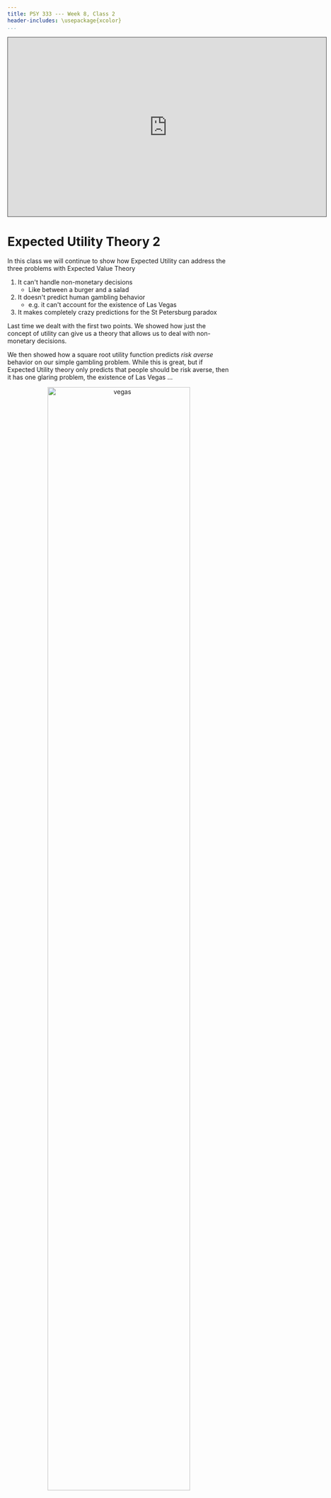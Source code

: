 ```yaml
---
title: PSY 333 --- Week 8, Class 2
header-includes: \usepackage{xcolor}
...
```


<iframe src="https://arizona.hosted.panopto.com/Panopto/Pages/Embed.aspx?id=dffb2211-b0f6-4cca-b6f3-ac36012f6b34&autoplay=false&offerviewer=true&showtitle=true&showbrand=false&start=0&interactivity=all" height="405" width="720" style="border: 1px solid #464646;" allowfullscreen allow="autoplay"></iframe>

# Expected Utility Theory 2

In this class we will continue to show how Expected Utility can address the three problems with Expected Value Theory

1. It can't handle non-monetary decisions
   - Like between a burger and a salad
2. It doesn't predict human gambling behavior
   - e.g. it can't account for the existence of Las Vegas
3. It makes completely crazy predictions for the St Petersburg paradox

Last time we dealt with the first two points. We showed how just the concept of utility can give us a theory that allows us to deal with non-monetary decisions.

We then showed how a square root utility function predicts _risk averse_ behavior on our simple gambling problem.  While this is great, but if Expected Utility theory only predicts that people should be risk averse, then it has one glaring problem, the existence of Las Vegas ...


<div style="text-align:center">
<img src="../Week_07/Week_07b_vegas.png"
     alt="vegas"
     width=80%
      />
</div>


## The existence of Las Vegas

The existence of Las Vegas was a problem for Expected Value theory because all of the games in Vegas have negative Expected Value and (on average) the house always wins.  But Vegas is an even bigger problem for a theory that is risk averse.  Recall our favorite gambling question

<i>
Which do you prefer?

  1. 100% chance of $240
  2.  25% chance of $1000 and a 75% chance of $0

</i>

In this question, the risky option (Option 2) has the higher Expected Value, so Expected Value theory is actually risk seeking in this game.  But, as we saw last class, Expected Utility theory with a concave, square root utility function prefers the safe option here, it is risk averse.

On the face of it then, the existence of Vegas is even worse news for Expected Utility theory than it was for Expected Value theory because Expected Utility theory is risk averse _even when the risky option is beneficial on average_.  That is, even if there was a game in Vegas with a _positive_ expected value (where the house _loses_ on average), our theory wouldn't play the game!

This would indeed be a problem, and it certainly is for concave utility curves that look like this


<div style="text-align:center">
<img src="Week_08a_log.png"
     alt="log"
     width=80%
      />
</div>

Fortunately, we can have a different kind of utility curve that leads to different behavior.

## Convex utility curves

To "derive" _concave_ utility curves, we imagined how much utility a given amount of money would have for people of different wealth. For example, a million dollars has much more utility to the average person than a billionaire like Jeff Bezos.

But there's another way to think about money, that can lead us to derive a different kind of utility curve. Let's imagine a case where you are saving money towards a particular goal.  Let's also imagine that (pre pandemic), this goal was a cruise around the world (pre-COVID price $18,199).  If you don't save enough you can't go.

<div style="text-align:center">
<img src="Week_08b_cruise.png"
     alt="log"
     width=80%
      />
</div>

Now let's imagine a rich benefactor gives you $1,000 towards your trip.  How good does that donation feel?

Well, it depends on how much you've already saved.  If you initially had nothing, $1,000 takes you from $0 to $1,000.  This is nice, but you're still a long way from your goal.  $1,000 feels good, but not great.  It's utility is small.

Now imagine if you've already saved $17,199.  The extra $1,000 means you can finally take the trip of a lifetime. The same $1,000 feels AMAZING.  It's utility is high.

It turns out that a simple curve can capture this intuition.  This curve is known as a _convex_ utility curve and a simple equation is

$$U = k W^2$$

where $k$ is a fixed number (like 1 or 0.1) that doesn't really matter for our purposes.  The main thing is the shape of the curve, which looks like this

<div style="text-align:center">
<img src="Week_08b_convex1.png"
     alt="log"
     width=80%
      />
</div>


Going from $0 to $1,000 increases your utility a little bit (look closely at the yellow lines on the left)
<div style="text-align:center">
<img src="Week_08b_convex2.png"
     alt="log"
     width=80%
      />
</div>

Going from $17,199 to $18,199 increases your utility a lot
<div style="text-align:center">
<img src="Week_08b_convex3.png"
     alt="log"
     width=80%
      />
</div>

## Convex utility curves are risk seeking

Let's see how a convex utility curve deals with our gambling question

<i>
Which do you prefer?

  1. 100% chance of $240
  2.  25% chance of $1000 and a 75% chance of $0

</i>

Let's set $k = 1$ so we have

$$U = W^2$$

Now let's compute the expected utility of these two options (assuming we start from 0 wealth).

For Option 1 there's only one outcome with utility $U_1 = 240^2 \approx 57,600$ that occurs with probability $p_1 = 1$.  So the Expected Utility of the first option is just

$$U(\mbox{Option } 1) = p_1 U_1 =  1 \times 240^2 \approx 57,600$$

For Option 2 there are two outcomes.
  * The first outcome ($1000) has utility $U_1 = 1000^2 \approx 1,000,000$ and occurs with probability, $p_1 = 0.25$.
  * The second outcome ($0) has utility $U_2 = 0^2 = 0$ and occurs with probability $p_2 = 0.75$

Putting this together gives us the Expected Utility for Option 2 at

$$EU(\mbox{Option } 2) = p_1 U_1 + p_2 U_2 = 0.25 \times 1000^2 + 0.75 \times 0^2 \approx 250,000$$

So Option 1 has expected utility 57,600 and Option 2 has expected utility 250,000, so in this case Expected Utility theory picks Option 2 --- the risk seeking option.

## The general case for concave and convex curves

The numerical results we got for that one gambling question (risk averse for concave and risk seeking for convex) turn out to be quite general.  In fact, for any gambling question where the expected values are equal, any concave curve will _always_ be risk averse and any convex curve will _always_ be risk seeking.

Let's see why this is true.  To do this we are going to sketch out a _graphical proof_ that concave curves are risk seeking and convex curves are risk averse.

### Concave utility curves are risk averse

To ground things, let's consider a different gambling question that has equal expected value for the safe and risky options

<i>
Which would you prefer?

  1. $50 for sure
  2. $100 with 50% probability, $0 with 50% probability
</i>

First let's put all the relevant points on a concave utility curve.  In particular, to make this decision we are going to need to know about the utility of $50  ($U(50)$), the utility of $100 (U($100)) and the utility of $0 (U($0)).  While the exact numbers don't actually matter, just for reference, for a square root utility function $U = \sqrt{W}$, these numbers are $U(0) = 0$, $U(50) \approx 7.07$, and $\sqrt{100} = 10$.  These are the stars in the plot below

<div style="text-align:center">
<img src="Week_08b_concave1.png"
     alt="concave"
     width=80%
      />
</div>

First, let's think about what will happen if I choose the safe option, Option 1.  In this case, I will get $50 for sure and the utility of this option is just $U(50)$.  Let's mark this on the graph ...

<div style="text-align:center">
<img src="Week_08b_concave2.png"
     alt="concave"
     width=80%
      />
</div>

Now, let's think about what will happen if I choose the risky option, Option 2, _relative_ to the fixed outcome I will get from the safe option.

Well, if I choose the risky option, one of two things can happen.  50% of the time I win and 50% of the time I lose.  If I win, I will get $100 and have utility $U(100)$. Relative to choosing the safe option this means I will get $U(100) - U(50)$ more utility by choosing the risky option.  On the graph, this extra utility I get by winning looks like this ...

<div style="text-align:center">
<img src="Week_08b_concave3.png"
     alt="concave"
     width=80%
      />
</div>

On the other hand, if I lose the gamble, I get $U(0)$, which relative to the safe option is a loss of $U(0) - U(50)$.  On the plot, this loss of utility I get by losing looks like this ...

<div style="text-align:center">
<img src="Week_08b_concave4.png"
     alt="concave"
     width=80%
      />
</div>

Note how the red line (relative loss of utility from losing) is longer than the green line (relative gain in utility from winning).  Now, because winning and losing occur with equal probability, this means that, on average, if you choose the risky option you will lose utility --- i.e. the risky option has negative Expected Utility relative to the safe option.  And the concave curve is risk averse.

#### Saying the same thing in math

Some people find this example easier with the math.  If this is you then you'll appreciate this section.  If not, feel free to skip this and move straight onto the convex curve.

To make your decision you need to compute the Expected Utility of both options.  For Option 1 this is just

$$EU(\mbox{Option } 1) = U(50)$$

For Option 2 this is

$$EU(\mbox{Option } 2) = 0.5 \times U(100) + 0.5 \times U(0)$$

You could then compute the difference in Expected Utility between the two options

$$\mbox{difference} = EU(\mbox{Option } 2) - EU(\mbox{Option } 1)$$

If this difference is positive you will choose Option 2, if it is negative you'll choose Option 1.  So which is it?

Well, we can substitute in the expressions for the Expected Utility of both options to get


\begin{equation}
  \begin{split}
    \mbox{difference} &= 0.5 \times U(100) + 0.5 \times U(0) - U(50) \\
    &= 0.5 \times (U(100) - U(50)) + 0.5 \times (U(0) - U(50))
  \end{split}
\end{equation}

Now, $U(100) - U(50)$ is the size of the green line in the figure and $U(0) - U(50)$ is the size of the red line.  So if the red line is longer than the green line the difference is negative and we will choose the safe option.

> Note: This "proof" is limited to cases where the outcomes for the risky option are equally likely.  A more general proof is possible that shows that for all choices between gambles of equal expected value, a concave curve always chooses the safe option.

### Convex utility curves are risk seeking

The same graphical proof, but with a different outcome, can be applied to convex utility curves.

Again we will start by putting all the relevant points on a concave utility curve.  Again we need to know about $U(50)$, $U(100)$ and $U(0)$.  Assuming a squared utility function, $U = W^2$, these numbers are $U(0) = 0$, $U(50) = 2,500$, and $U(100) = 10,000$.  These are the stars in the plot below


<div style="text-align:center">
<img src="Week_08b_convexProof1.png"
     alt="convex"
     width=80%
      />
</div>

Next we think about what will happen if we choose the safe option, Option 1. In this case, we get $50 for sure and the utility of this option is just $U(50)$.  Let's mark this on the graph ...

<div style="text-align:center">
<img src="Week_08b_convexProof2.png"
     alt="convex"
     width=80%
      />
</div>


Now, we think about what will happen if we choose the risky option, Option 2, _relative_ to the fixed outcome I will get from the safe option.  For the win outcome this is $U(100) - U(50)$, which on the plot looks like this ...

<div style="text-align:center">
<img src="Week_08b_convexProof3.png"
     alt="convex"
     width=80%
      />
</div>

For the losing outcome the relative outcome is $U(0) - U(50)$, which on the plot looks like this ...

<div style="text-align:center">
<img src="Week_08b_convexProof4.png"
     alt="convex"
     width=80%
      />
</div>

Now the green line is longer than the red line and, because winning and losing have equal probability, choosing the risky option has positive Expected Utility relative to the safe option.  Convex curves are risk seeking.  And the existence of people with convex utility curves explains the existence of Las Vegas!

#### The more mathematical answer for convex curves

At this point, you may want to see more math on this point, but it turns out we've already done it when we presented the math for concave curves.  Take another look at that section above, in the equations we never explicitly refer to the shape of the curve, only ever refering to the utility function as $U(x)$.  This means the math in that section applies equally to the convex case, with the only difference being the relative sizes of the red and green lines.


## Concave = risk averse, Convex = risk seeking

The figures below are a simple mnemonic to remember which curve leads to which behavior.

For concave, I imagine that the curve kind of looks like a cave and inside a cave you might find a bear.  Bears are scary and so you should be _risk averse_ about going into the cave

<div style="text-align:center">
<img src="Week_08b_mnemonic1.png"
     alt="concave"
     width=80%
      />
</div>

For convex, I always think they kind of look like a ski slope, a _risk seeking_ activity.  To really add to it, I imagine that Las Vegas is at the bottom of the slope.

<div style="text-align:center">
<img src="Week_08b_mnemonic2.png"
     alt="convex"
     width=80%
      />
</div>

## Summary

We've done a lot this week.  We introduced our second theory of decision making, Expected Utility theory.  This theory fixes a lot of what was wrong with Expected Value theory.

  1. We have a framework for modeling non-monetary decisions
  2. We can explain human behavior in terms of differently shaped utility curves
  3. We can account for the St Petersburg paradox

But it's not all plain sailing, next week we will show that there are problems with this theory too.
